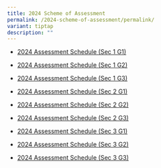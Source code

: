 ```yaml
---
title: 2024 Scheme of Assessment
permalink: /2024-scheme-of-assessment/permalink/
variant: tiptap
description: ""
---
```

<ul data-tight="true" class="tight">
<li>
<p><a href="/files/2024_Assessment_Schedule__Sec_1_G1_.pdf" rel="noopener noreferrer nofollow" target="_blank">2024 Assessment Schedule (Sec 1 G1)</a>
</p>
</li>
<li>
<p><a href="/files/2024_Assessment_Schedule__Sec_1_G2_.pdf" rel="noopener noreferrer nofollow" target="_blank">2024 Assessment Schedule (Sec 1 G2)</a>
</p>
</li>
<li>
<p><a href="/files/2024_Assessment_Schedule__Sec_1_G3_.pdf" rel="noopener noreferrer nofollow" target="_blank">2024 Assessment Schedule (Sec 1 G3)</a>
</p>
</li>
<li>
<p><a href="/files/2024/2024_Assessment_Schedule__Sec_2_G1_.pdf" rel="noopener noreferrer nofollow" target="_blank">2024 Assessment Schedule (Sec 2 G1)</a>
</p>
</li>
<li>
<p><a href="/files/2024/2024_Assessment_Schedule__Sec_2_G2_.pdf" rel="noopener noreferrer nofollow" target="_blank">2024 Assessment Schedule (Sec 2 G2)</a>
</p>
</li>
<li>
<p><a href="/files/2024/2024_Assessment_Schedule__Sec_2_G3_.pdf" rel="noopener noreferrer nofollow" target="_blank">2024 Assessment Schedule (Sec 2 G3)</a>
</p>
</li>
<li>
<p><a href="/files/2024/2024_Assessment_Schedule__Sec_3_G1_.pdf" rel="noopener noreferrer nofollow" target="_blank">2024 Assessment Schedule (Sec 3 G1)</a>
</p>
</li>
<li>
<p><a href="/files/2024/2024_Assessment_Schedule__Sec_3_G2_.pdf" rel="noopener noreferrer nofollow" target="_blank">2024 Assessment Schedule (Sec 3 G2)</a>
</p>
</li>
<li>
<p><a href="/files/2024/2024_Assessment_Schedule__Sec_3_G3_.pdf" rel="noopener noreferrer nofollow" target="_blank">2024 Assessment Schedule (Sec 3 G3)</a>
</p>
</li>
</ul>
<p></p>